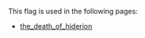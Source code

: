 This flag is used in the following pages:
 - [the_death_of_hiderion](../events/the_death_of_hiderion.md)
